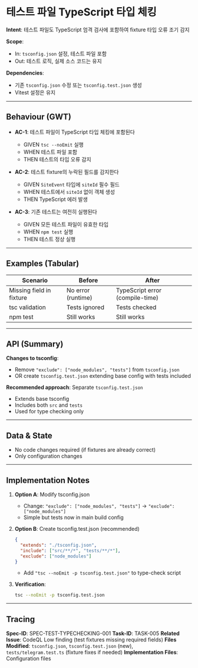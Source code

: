 # 테스트 파일 TypeScript 타입 체킹

**Intent**: 테스트 파일도 TypeScript 엄격 검사에 포함하여 fixture 타입 오류 조기 감지

**Scope**:
- In: `tsconfig.json` 설정, 테스트 파일 포함
- Out: 테스트 로직, 실제 소스 코드는 유지

**Dependencies**:
- 기존 `tsconfig.json` 수정 또는 `tsconfig.test.json` 생성
- Vitest 설정은 유지

---

## Behaviour (GWT)

- **AC-1**: 테스트 파일이 TypeScript 타입 체킹에 포함된다
  - GIVEN `tsc --noEmit` 실행
  - WHEN 테스트 파일 포함
  - THEN 테스트의 타입 오류 감지

- **AC-2**: 테스트 fixture의 누락된 필드를 감지한다
  - GIVEN `SiteEvent` 타입에 `siteId` 필수 필드
  - WHEN 테스트에서 `siteId` 없이 객체 생성
  - THEN TypeScript 에러 발생

- **AC-3**: 기존 테스트는 여전히 실행된다
  - GIVEN 모든 테스트 파일이 유효한 타입
  - WHEN `npm test` 실행
  - THEN 테스트 정상 실행

---

## Examples (Tabular)

| Scenario | Before | After |
|----------|--------|-------|
| Missing field in fixture | No error (runtime) | TypeScript error (compile-time) |
| tsc validation | Tests ignored | Tests checked |
| npm test | Still works | Still works |

---

## API (Summary)

**Changes to tsconfig**:
- Remove `"exclude": ["node_modules", "tests"]` from `tsconfig.json`
- OR create `tsconfig.test.json` extending base config with tests included

**Recommended approach**: Separate `tsconfig.test.json`
- Extends base tsconfig
- Includes both `src` and `tests`
- Used for type checking only

---

## Data & State

- No code changes required (if fixtures are already correct)
- Only configuration changes

---

## Implementation Notes

1. **Option A**: Modify tsconfig.json
   - Change: `"exclude": ["node_modules", "tests"]` → `"exclude": ["node_modules"]`
   - Simple but tests now in main build config

2. **Option B**: Create tsconfig.test.json (recommended)
   ```json
   {
     "extends": "./tsconfig.json",
     "include": ["src/**/*", "tests/**/*"],
     "exclude": ["node_modules"]
   }
   ```
   - Add `"tsc --noEmit -p tsconfig.test.json"` to type-check script

3. **Verification**:
   ```bash
   tsc --noEmit -p tsconfig.test.json
   ```

---

## Tracing

**Spec-ID**: SPEC-TEST-TYPECHECKING-001
**Task-ID**: TASK-005
**Related Issue**: CodeQL Low finding (test fixtures missing required fields)
**Files Modified**: `tsconfig.json`, `tsconfig.test.json` (new), `tests/telegram.test.ts` (fixture fixes if needed)
**Implementation Files**: Configuration files
